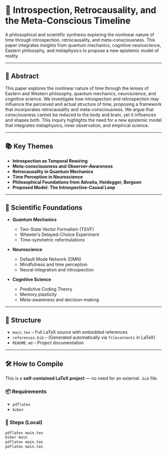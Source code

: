 # 🧠 Introspection, Retrocausality, and the Meta-Conscious Timeline

A philosophical and scientific synthesis exploring the nonlinear nature of time through introspection, retrocausality, and meta-consciousness. This paper integrates insights from quantum mechanics, cognitive neuroscience, Eastern philosophy, and metaphysics to propose a new epistemic model of reality.

---

## 📄 Abstract

This paper explores the nonlinear nature of time through the lenses of Eastern and Western philosophy, quantum mechanics, neuroscience, and cognitive science. We investigate how introspection and retrospection may influence the perceived and actual structure of time, proposing a framework that incorporates retrocausality and meta-consciousness. We argue that consciousness cannot be reduced to the body and brain, yet it influences and shapes both. This inquiry highlights the need for a new epistemic model that integrates metaphysics, inner observation, and empirical science.

---

## 📚 Key Themes

- **Introspection as Temporal Rewiring**
- **Meta-consciousness and Observer-Awareness**
- **Retrocausality in Quantum Mechanics**
- **Time Perception in Neuroscience**
- **Philosophical Foundations from Advaita, Heidegger, Bergson**
- **Proposed Model: The Introspective-Causal Loop**

---

## 🧪 Scientific Foundations

- **Quantum Mechanics**
  - Two-State Vector Formalism (TSVF)
  - Wheeler’s Delayed-Choice Experiment
  - Time-symmetric reformulations

- **Neuroscience**
  - Default Mode Network (DMN)
  - Mindfulness and time perception
  - Neural integration and introspection

- **Cognitive Science**
  - Predictive Coding Theory
  - Memory plasticity
  - Meta-awareness and decision-making

---

## 📐 Structure

- `main.tex` – Full LaTeX source with embedded references
- `references.bib` – (Generated automatically via `filecontents` in LaTeX)
- `README.md` – Project documentation

---

## 🛠️ How to Compile

This is a **self-contained LaTeX project** — no need for an external `.bib` file.

### 📦 Requirements

- `pdflatex`
- `biber`

### 🧾 Steps (Local)

```bash
pdflatex main.tex
biber main
pdflatex main.tex
pdflatex main.tex
